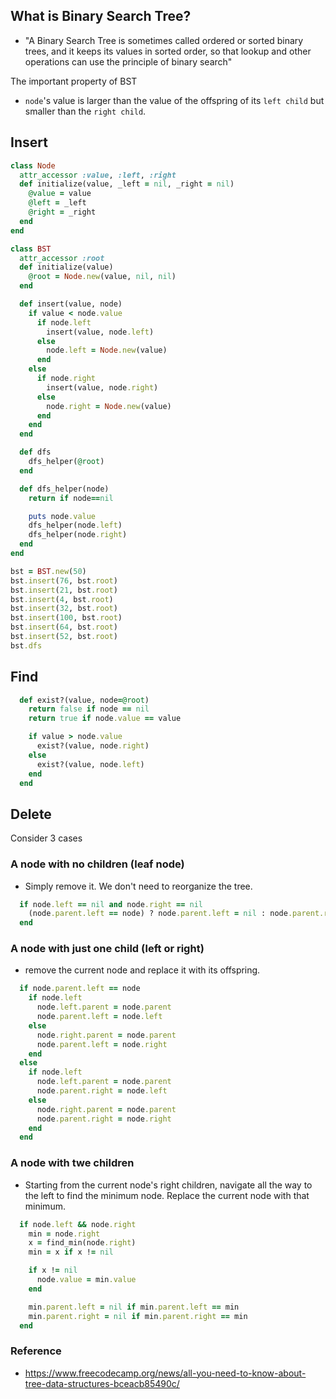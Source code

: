 

## What is Binary Search Tree?
- "A Binary Search Tree is sometimes called ordered or sorted binary trees, 
  and it keeps its values in sorted order, so that lookup and other operations 
  can use the principle of binary search"

The important property of BST
- `node`'s value is larger than the value of the offspring of its `left child` 
but smaller than the `right child`.

## Insert
```rb
class Node
  attr_accessor :value, :left, :right
  def initialize(value, _left = nil, _right = nil)
    @value = value 
    @left = _left
    @right = _right 
  end
end

class BST
  attr_accessor :root
  def initialize(value)
    @root = Node.new(value, nil, nil)
  end

  def insert(value, node)
    if value < node.value
      if node.left 
        insert(value, node.left)
      else 
        node.left = Node.new(value)
      end
    else 
      if node.right 
        insert(value, node.right) 
      else 
        node.right = Node.new(value)
      end
    end
  end

  def dfs
    dfs_helper(@root)
  end

  def dfs_helper(node)
    return if node==nil 

    puts node.value
    dfs_helper(node.left)
    dfs_helper(node.right)
  end
end

bst = BST.new(50)
bst.insert(76, bst.root)
bst.insert(21, bst.root)
bst.insert(4, bst.root)
bst.insert(32, bst.root)
bst.insert(100, bst.root)
bst.insert(64, bst.root)
bst.insert(52, bst.root)
bst.dfs
```

## Find
```rb
  def exist?(value, node=@root)
    return false if node == nil
    return true if node.value == value 

    if value > node.value
      exist?(value, node.right)
    else
      exist?(value, node.left)
    end
  end
```

## Delete
Consider 3 cases 

### A node with no children (leaf node)

- Simply remove it. We don't need to reorganize the tree.

```rb
  if node.left == nil and node.right == nil 
    (node.parent.left == node) ? node.parent.left = nil : node.parent.right = nil
  end
```

### A node with just one child (left or right)

- remove the current node and replace it with its offspring.

```rb
  if node.parent.left == node 
    if node.left 
      node.left.parent = node.parent
      node.parent.left = node.left
    else 
      node.right.parent = node.parent
      node.parent.left = node.right
    end
  else
    if node.left 
      node.left.parent = node.parent
      node.parent.right = node.left
    else 
      node.right.parent = node.parent
      node.parent.right = node.right
    end
  end
```

### A node with twe children 
- Starting from the current node's right children, navigate all the way to the left to find the 
minimum node. Replace the current node with that minimum. 

```rb
  if node.left && node.right
    min = node.right
    x = find_min(node.right)
    min = x if x != nil

    if x != nil
      node.value = min.value
    end

    min.parent.left = nil if min.parent.left == min 
    min.parent.right = nil if min.parent.right == min 
  end
```

### Reference
- https://www.freecodecamp.org/news/all-you-need-to-know-about-tree-data-structures-bceacb85490c/
